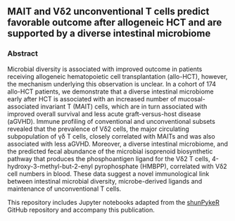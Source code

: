 ## MAIT and Vδ2 unconventional T cells predict favorable outcome after allogeneic HCT and are supported by a diverse intestinal microbiome

### Abstract 
Microbial diversity is associated with improved outcome in patients receiving allogeneic hematopoietic cell transplantation (allo-HCT), however, the mechanism underlying this observation is unclear. In a cohort of 174 allo-HCT patients, we demonstrate that a diverse intestinal microbiome early after HCT is associated with an increased number of mucosal-associated invariant T (MAIT) cells, which are in turn associated with improved overall survival and less acute graft-versus-host disease (aGVHD). Immune profiling of conventional and unconventional subsets revealed that the prevalence of Vδ2 cells, the major circulating subpopulation of γδ T cells, closely correlated with MAITs and was also associated with less aGVHD. Moreover, a diverse intestinal microbiome, and the predicted fecal abundance of the microbial isoprenoid biosynthetic pathway that produces the phosphoantigen ligand for the Vδ2 T cells, 4-hydroxy-3-methyl-but-2-enyl pyrophosphate (HMBPP), correlated with Vδ2 cell numbers in blood. These data suggest a novel immunological link between intestinal microbial diversity, microbe-derived ligands and maintenance of unconventional T cells.

This repository includes Jupyter notebooks adapted from the [shunPykeR](https://github.com/kousaa/shunPykeR) GitHub repository and accompany this publication. 

